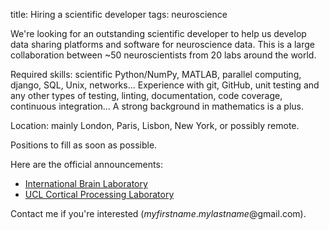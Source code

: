 title: Hiring a scientific developer
tags: neuroscience

We're looking for an outstanding scientific developer to help us develop data sharing platforms and software for neuroscience data. This is a large collaboration between ~50 neuroscientists from 20 labs around the world.

Required skills: scientific Python/NumPy, MATLAB, parallel computing, django, SQL, Unix, networks... Experience with git, GitHub, unit testing and any other types of testing, linting, documentation, code coverage, continuous integration... A strong background in mathematics is a plus.

Location: mainly London, Paris, Lisbon, New York, or possibly remote.

Positions to fill as soon as possible.

Here are the official announcements:

* [International Brain Laboratory](https://www.internationalbrainlab.com/opportunities/#jobs)
* [UCL Cortical Processing Laboratory](https://www.ucl.ac.uk/cortexlab/positions)

Contact me if you're interested (*myfirstname*.*mylastname*@gmail.com).
